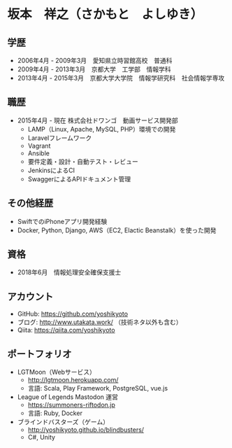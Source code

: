 # 坂本　祥之（さかもと　よしゆき）

## 学歴

* 2006年4月 - 2009年3月　愛知県立時習館高校　普通科
* 2009年4月 - 2013年3月　京都大学　工学部　情報学科
* 2013年4月 - 2015年3月　京都大学大学院　情報学研究科　社会情報学専攻

## 職歴

* 2015年4月 - 現在 株式会社ドワンゴ　動画サービス開発部
  * LAMP（Linux, Apache, MySQL, PHP）環境での開発
  * Laravelフレームワーク
  * Vagrant
  * Ansible
  * 要件定義・設計・自動テスト・レビュー
  * JenkinsによるCI
  * SwaggerによるAPIドキュメント管理
  
## その他経歴

* SwiftでのiPhoneアプリ開発経験
* Docker, Python, Django, AWS（EC2, Elactic Beanstalk）を使った開発
  
## 資格
  
* 2018年6月　情報処理安全確保支援士
  
## アカウント

* GitHub: https://github.com/yoshikyoto
* ブログ: http://www.utakata.work/ （技術ネタ以外も含む）
* Qiita: https://qiita.com/yoshikyoto

## ポートフォリオ

* LGTMoon（Webサービス）
  * http://lgtmoon.herokuapp.com/
  * 言語: Scala, Play Framework, PostgreSQL, vue.js
* League of Legends Mastodon 運営
  * https://summoners-riftodon.jp
  * 言語: Ruby, Docker
* ブラインドバスターズ（ゲーム）
  * http://yoshikyoto.github.io/blindbusters/
  * C#, Unity
